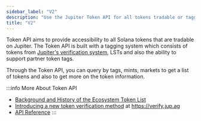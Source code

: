 ```yaml
---
sidebar_label: "V2"
description: "Use the Jupiter Token API for all tokens tradable or tagged via Jupiter."
title: "V2"
---
```


<head>
    <title>V2</title>
    <meta name="twitter:card" content="summary" />
</head>

Token API aims to provide accessibility to all Solana tokens that are tradable on Jupiter. The Token API is built with a tagging system which consists of tokens from [Jupiter's verification system](https://x.com/9yointern/status/1907425355071197347), LSTs and also the ability to support partner token tags.

Through the Token API, you can query by tags, mints, markets to get a list of tokens and also to get more on the token information.

:::info More About Token API
- [Background and History of the Ecosystem Token List](https://www.jupresear.ch/t/ecosystem-master-token-list/19786)
- [Introducing a new token verification method](https://x.com/9yointern/status/1907425355071197347) at https://verify.jup.ag
- [API Reference](/docs/api/token-api/v2/quickstart.info.mdx)
:::
